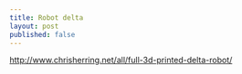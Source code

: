 ```yaml
---
title: Robot delta
layout: post
published: false
---
```


http://www.chrisherring.net/all/full-3d-printed-delta-robot/